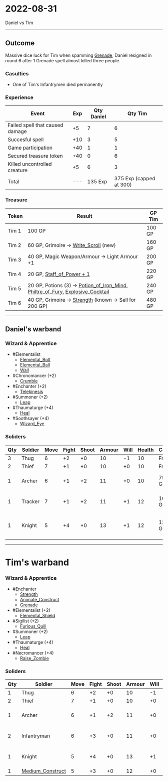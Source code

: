 # 2022-08-31
Daniel vs Tim

---

## Outcome
Massive dice luck for Tim when spamming [Grenade](../doc/spells/Grenade.md), Daniel resigned in round 6 after 1 Grenade spell almost killed three people. 

### Casulties
- One of Tim's Infantrymen died permanently

### Experience
| Event                           | Exp | Qty Daniel | Qty Tim                 |
| ------------------------------- | --- | ---------- | ----------------------- |
| Failed spell that caused damage | +5  | 7          | 6                       |
| Succesful spell                 | +10 | 3          | 5                       |
| Game participation              | +40 | 1          | 1                       |
| Secured treasure token          | +40 | 0          | 6                       |
| Killed uncontrolled creature    | +5  | 6          | 3                       |
| Total                           | --- | 135 Exp    | 375 Exp (capped at 300) |

### Treasure
| Token | Result                                                                                                                                                                                                     | GP Tim |
| ----- | ---------------------------------------------------------------------------------------------------------------------------------------------------------------------------------------------------------- | ------ |
| Tim 1 | 100 GP                                                                                                                                                                                                     | 100 GP |
| Tim 2 | 60 GP, Grimoire -> [Write_Scroll](../doc/spells/Write_Scroll.md) (new)                                                                                                                                           | 160 GP |
| Tim 3 | 40 GP, Magic Weapon/Armour -> Light Armour +1                                                                                                                                                              | 200 GP |
| Tim 4 | 20 GP, [Staff_of_Power + 1](../doc/equipment/Staff_of_Power.md)                                                                                                                                          | 220 GP |
| Tim 5 | 20 GP, Potions (3) -> [Potion_of_Iron_Mind](../doc/equipment/Potion_of_Iron_Mind.md), [Philtre_of_Fury](../doc/equipment/Philtre_of_Fury.md), [Explosive_Cocktail](../doc/equipment/Explosive_Cocktail.md) | 240 GP |
| Tim 6 | 40 GP, Grimoire -> [Strength](../doc/spells/Strength.md) (known -> Sell for 200 GP)                                                                                                                                                   | 480 GP |



---

## Daniel's warband
### Wizard & Apprentice
- #Elementalist
	- [Elemental_Bolt](../doc/spells/Elemental_Bolt.md)
	- [Elemental_Ball](../doc/spells/Elemental_Ball.md)
	- [Wall](../doc/spells/Wall.md)
- #Chronomancer (+2)
	- [Crumble](../doc/spells/Crumble.md)
- #Enchanter (+2)
	- [Telekinesis](../doc/spells/Telekinesis.md)
- #Summoner (+2) 
	- [Leap](../doc/spells/Leap.md)
- #Thaumaturge (+4)
	- [Heal](../doc/spells/Heal.md)
- #Soothsayer (+4)
	- [Wizard_Eye](../doc/spells/Wizard_Eye.md)

### Soliders
| Qty | Soldier | Move | Fight | Shoot | Armour | Will | Health | Cost   | Notes                                                     |
| --- | ------- | ---- | ----- | ----- | ------ | ---- | ------ | ------ | --------------------------------------------------------- |
| 3   | Thug    | 6    | +2    | +0    | 10     | -1   | 10     | Free   | [Hand_Weapon](../doc/equipment/Hand_Weapon.md)                                           |
| 2   | Thief   | 7    | +1    | +0    | 10     | +0   | 10     | Free   | [Dagger](../doc/equipment/Dagger.md)                                                |
| 1   | Archer  | 6    | +1    | +2    | 11     | +0   | 10     | 75 GC  | [Bow](../doc/equipment/Bow.md), [Quiver](../doc/equipment/Quiver.md), [Dagger](../doc/equipment/Dagger.md), [Light_Armour](../doc/equipment/Light_Armour.md)         |
| 1   | Tracker | 7    | +1    | +2    | 11     | +1   | 12     | 100 GC | [Staff](../doc/equipment/Staff.md), [Bow](../doc/equipment/Bow.md), [Quiver](../doc/equipment/Quiver.md), [Light_Armour](../doc/equipment/Light_Armour.md)          |
| 1   | Knight  | 5    | +4    | +0    | 13     | +1   | 12     | 125 GC | [Hand_Weapon](../doc/equipment/Hand_Weapon.md), [Dagger](../doc/equipment/Dagger.md), [Shield](../doc/equipment/Shield.md), [Heavy_Armour](../doc/equipment/Heavy_Armour.md) |


---

# Tim's warband
### Wizard & Apprentice
- #Enchanter 
	- [Strength](../doc/spells/Strength.md)
	- [Animate_Construct](../doc/spells/Animate_Construct.md)
	- [Grenade](../doc/spells/Grenade.md)
- #Elementalist  (+2)
	- [Elemental_Shield](../doc/spells/Elemental_Shield.md)
- #Sigilist  (+2)
	- [Furious_Quill](../doc/spells/Furious_Quill.md)
- #Summoner (+2) 
	- [Leap](../doc/spells/Leap.md)
- #Thaumaturge (+4)
	- [Heal](../doc/spells/Heal.md)
- #Necromancer  (+4)
	- [Raise_Zombie](../doc/spells/Raise_Zombie.md)

### Soliders
| Qty | Soldier                                              | Move | Fight | Shoot | Armour | Will | Health | Cost                                | Notes                                                                                                                                                                        |
| --- | ---------------------------------------------------- | ---- | ----- | ----- | ------ | ---- | ------ | ----------------------------------- | ---------------------------------------------------------------------------------------------------------------------------------------------------------------------------- |
| 1   | Thug                                                 | 6    | +2    | +0    | 10     | -1   | 10     | Free                                | [Hand_Weapon](../doc/equipment/Hand_Weapon.md)                                                                                                                               |
| 2   | Thief                                                | 7    | +1    | +0    | 10     | +0   | 10     | Free                                | [Dagger](../doc/equipment/Dagger.md)                                                                                                                                         |
| 1   | Archer                                               | 6    | +1    | +2    | 11     | +0   | 10     | 75 GC                               | [Bow](../doc/equipment/Bow.md), [Quiver](../doc/equipment/Quiver.md), [Dagger](../doc/equipment/Dagger.md), [Light_Armour](../doc/equipment/Light_Armour.md)                 |
| 2   | Infantryman                                          | 6    | +3    | +0    | 11     | +0   | 10     | 50 GC                               | [Two-Handed_Weapon](../doc/equipment/Two-Handed_Weapon.md), [Light_Armour](../doc/equipment/Light_Armour.md)                                                                 |
| 1   | Knight                                               | 5    | +4    | +0    | 13     | +1   | 12     | 125 GC                              | [Hand_Weapon](../doc/equipment/Hand_Weapon.md), [Dagger](../doc/equipment/Dagger.md), [Shield](../doc/equipment/Shield.md), [Heavy_Armour](../doc/equipment/Heavy_Armour.md) |
| 1   | [Medium_Construct](doc/monsters/Medium_Construct.md) | 5    | +3    | +0    | 12     | +0   | 12     | Spell | [Construct](doc/rules/Construct.md)                                                                                                                                                                             |
